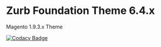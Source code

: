 # Zurb Foundation Theme 6.4.x
Magento 1.9.3.x Theme

[![Codacy Badge](https://api.codacy.com/project/badge/Grade/499760d383004397aceaee416446c49e)](https://app.codacy.com/app/sickdaflip/mage_foundation?utm_source=github.com&utm_medium=referral&utm_content=sickdaflip/mage_foundation&utm_campaign=badger)